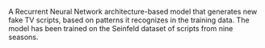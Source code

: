 A Recurrent Neural Network architecture-based model that generates new fake TV scripts, based on patterns it recognizes in the training data. The model has been trained on the Seinfeld dataset of scripts from nine seasons.
